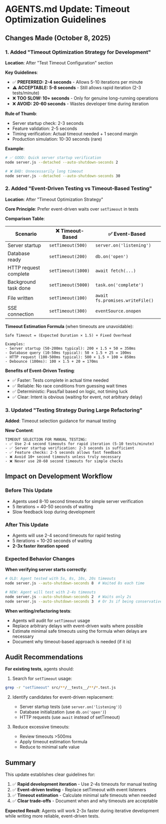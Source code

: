 # AGENTS.md Update: Timeout Optimization Guidelines

## Changes Made (October 8, 2025)

### 1. Added "Timeout Optimization Strategy for Development"

**Location**: After "Test Timeout Configuration" section

**Key Guidelines**:
- ✅ **PREFERRED: 2-4 seconds** - Allows 5-10 iterations per minute
- ⚠️ **ACCEPTABLE: 5-8 seconds** - Still allows rapid iteration (2-3 tests/minute)
- ❌ **TOO SLOW: 10+ seconds** - Only for genuine long-running operations
- ❌ **AVOID: 20-60 seconds** - Wastes developer time during iteration

**Rule of Thumb**:
- Server startup check: 2-3 seconds
- Feature validation: 2-5 seconds
- Timing verification: Actual timeout needed + 1 second margin
- Production simulation: 10-30 seconds (rare)

**Example**:
```bash
# ✅ GOOD: Quick server startup verification
node server.js --detached --auto-shutdown-seconds 2

# ❌ BAD: Unnecessarily long timeout
node server.js --detached --auto-shutdown-seconds 30
```

### 2. Added "Event-Driven Testing vs Timeout-Based Testing"

**Location**: After "Timeout Optimization Strategy"

**Core Principle**: Prefer event-driven waits over `setTimeout` in tests

**Comparison Table**:

| Scenario | ❌ Timeout-Based | ✅ Event-Based |
|----------|-----------------|----------------|
| Server startup | `setTimeout(500)` | `server.on('listening')` |
| Database ready | `setTimeout(200)` | `db.on('open')` |
| HTTP request complete | `setTimeout(1000)` | `await fetch(...)` |
| Background task done | `setTimeout(5000)` | `task.on('complete')` |
| File written | `setTimeout(100)` | `await fs.promises.writeFile()` |
| SSE connection | `setTimeout(300)` | `eventSource.onopen` |

**Timeout Estimation Formula** (when timeouts are unavoidable):
```
Safe Timeout = (Expected Duration × 1.5) + Fixed Overhead

Examples:
- Server startup (50-200ms typical): 200 × 1.5 + 50 = 350ms
- Database query (10-50ms typical): 50 × 1.5 + 25 = 100ms
- HTTP request (100-500ms typical): 500 × 1.5 + 100 = 850ms
- Debounce (100ms): 100 × 1.5 + 20 = 170ms
```

**Benefits of Event-Driven Testing**:
- ✅ Faster: Tests complete in actual time needed
- ✅ Reliable: No race conditions from guessing wait times
- ✅ Deterministic: Pass/fail based on logic, not timing luck
- ✅ Clear: Intent is obvious (waiting for event, not arbitrary delay)

### 3. Updated "Testing Strategy During Large Refactoring"

**Added**: Timeout selection guidance for manual testing

**New Content**:
```
TIMEOUT SELECTION FOR MANUAL TESTING:
- ✅ Use 2-4 second timeouts for rapid iteration (5-10 tests/minute)
- ✅ Server startup verification: 2-3 seconds is sufficient
- ✅ Feature checks: 2-5 seconds allows fast feedback
- ❌ Avoid 10+ second timeouts unless truly necessary
- ❌ Never use 20-60 second timeouts for simple checks
```

## Impact on Development Workflow

### Before This Update
- Agents used 8-10 second timeouts for simple server verification
- 5 iterations = 40-50 seconds of waiting
- Slow feedback loop during development

### After This Update
- Agents will use 2-4 second timeouts for rapid testing
- 5 iterations = 10-20 seconds of waiting
- **2-3x faster iteration speed**

### Expected Behavior Changes

**When verifying server starts correctly**:
```bash
# OLD: Agent tested with 5s, 8s, 10s, 20s timeouts
node server.js --auto-shutdown-seconds 8  # Waited 8s each time

# NEW: Agent will test with 2-4s timeouts
node server.js --auto-shutdown-seconds 2  # Waits only 2s
node server.js --auto-shutdown-seconds 3  # Or 3s if being conservative
```

**When writing/refactoring tests**:
- Agents will audit for `setTimeout` usage
- Replace arbitrary delays with event-driven waits where possible
- Estimate minimal safe timeouts using the formula when delays are necessary
- Document why timeout-based approach is needed (if it is)

## Audit Recommendations

**For existing tests**, agents should:

1. Search for `setTimeout` usage:
```bash
grep -r "setTimeout" src/**/__tests__/**/*.test.js
```

2. Identify candidates for event-driven replacement:
   - Server startup tests (use `server.on('listening')`)
   - Database initialization (use `db.on('open')`)
   - HTTP requests (use `await` instead of setTimeout)

3. Reduce excessive timeouts:
   - Review timeouts >500ms
   - Apply timeout estimation formula
   - Reduce to minimal safe value

## Summary

This update establishes clear guidelines for:
1. ✅ **Rapid development iteration** - Use 2-4s timeouts for manual testing
2. ✅ **Event-driven testing** - Replace setTimeout with event listeners
3. ✅ **Timeout estimation** - Calculate minimal safe timeouts when needed
4. ✅ **Clear trade-offs** - Document when and why timeouts are acceptable

**Expected Result**: Agents will work 2-3x faster during iterative development while writing more reliable, event-driven tests.
